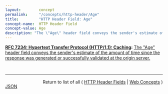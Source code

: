 ```yaml
---
layout:        concept
permalink:     "/concepts/http-header/Age"
title:         "HTTP Header Field: Age"
concept-name:  HTTP Header Field
concept-value: Age
description: "The \"Age\" header field conveys the sender's estimate of the amount of time since the response was generated or successfully validated at the origin server."
---
```


**[RFC 7234: Hypertext Transfer Protocol (HTTP/1.1): Caching](/specs/IETF/RFC/7234 "The Hypertext Transfer Protocol (HTTP) is an application-level protocol for distributed, collaborative, hypertext information systems. This document defines requirements on HTTP caches and the associated header fields that control cache behavior or indicate cacheable response messages."):** [The "Age" header field conveys the sender's estimate of the amount of time since the response was generated or successfully validated at the origin server.](http://tools.ietf.org/html/rfc7234#section-5.1 "Read documentation for HTTP Header Field &#34;Age&#34;")

<br/>
<hr/>

<p style="float : left"><a href="./Age.json" title="JSON representing this particular Web Concept value">JSON</a></p>
<p style="text-align: right">Return to list of all ( <a href="../http-header/">HTTP Header Fields</a> | <a href="../">Web Concepts</a> )</p>
